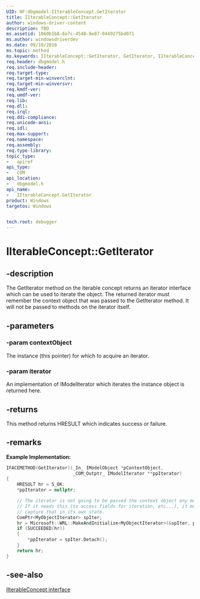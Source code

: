 ```yaml
---
UID: NF:dbgmodel.IIterableConcept.GetIterator
title: IIterableConcept::GetIterator
author: windows-driver-content
description: TBD
ms.assetid: 1060b1b8-8a7c-4548-8e87-0449275bd071
ms.author: windowsdriverdev
ms.date: 09/19/2018
ms.topic: method
ms.keywords: IIterableConcept::GetIterator, GetIterator, IIterableConcept.GetIterator, IIterableConcept::GetIterator, IIterableConcept.GetIterator
req.header: dbgmodel.h
req.include-header:
req.target-type:
req.target-min-winverclnt:
req.target-min-winversvr:
req.kmdf-ver:
req.umdf-ver:
req.lib:
req.dll:
req.irql: 
req.ddi-compliance:
req.unicode-ansi:
req.idl:
req.max-support:
req.namespace:
req.assembly:
req.type-library: 
topic_type: 
-	apiref
api_type: 
-	COM
api_location: 
-	dbgmodel.h
api_name: 
-	IIterableConcept.GetIterator
product: Windows
targetos: Windows


tech.root: debugger
---
```


# IIterableConcept::GetIterator


## -description

The GetIterator method on the iterable concept returns an iterator interface which can be used to iterate the object. The returned iterator must remember the context object that was passed to the GetIterator method. It will not be passed to methods on the iterator itself. 

## -parameters

### -param contextObject
The instance (this pointer) for which to acquire an iterator.

### -param iterator
An implementation of IModelIterator which iterates the instance object is returned here.


## -returns
This method returns HRESULT which indicates success or failure.

## -remarks

**Example Implementation:** 

```cpp
IFACEMETHOD(GetIterator)(_In_ IModelObject *pContextObject, 
                         _COM_Outptr_ IModelIterator **ppIterator)
{
    HRESULT hr = S_OK:
    *ppIterator = nullptr;

    // The iterator is not going to be passed the context object any more.  
    // If it needs this (to access fields for iteration, etc...), it must
    // capture that in its own state.
    ComPtr<MyObjectIterator> spIter;
    hr = Microsoft::WRL::MakeAndInitialize<MyObjectIterator>(&spIter, pContextObject);
    if (SUCCEEDED(hr))
    {
        *ppIterator = spIter.Detach();
    }
    return hr;
}
```


## -see-also

[IIterableConcept interface](nn-dbgmodel-iiterableconcept.md)
